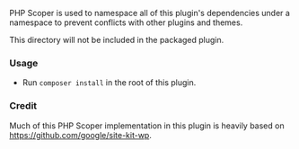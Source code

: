 PHP Scoper is used to namespace all of this plugin's dependencies under a namespace to prevent conflicts with other plugins and themes.

This directory will not be included in the packaged plugin.

### Usage

* Run `composer install` in the root of this plugin.

### Credit

Much of this PHP Scoper implementation in this plugin is heavily based on https://github.com/google/site-kit-wp.
